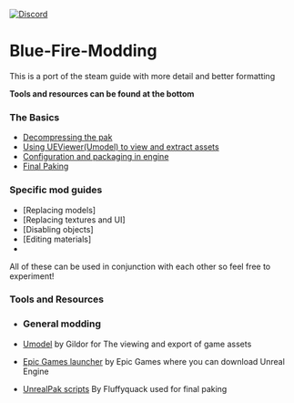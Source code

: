 [![Discord](https://img.shields.io/discord/707647729043636276?color=%237289da&label=Join%20the%20blue%20fire%20discord%21&style=for-the-badge)](https://discord.gg/q4ydWSG)

# Blue-Fire-Modding
This is a port of the steam guide with more detail and better formatting

**Tools and resources can be found at the bottom**

### The Basics
 - [Decompressing the pak](./Unpaking.md)
 - [Using UEViewer(Umodel) to view and extract assets](./UEViewer.md)
 - [Configuration and packaging in engine](./Engine.md)
 - [Final Paking](./Paking.md)
 
### Specific mod guides
 - [Replacing models]
 - [Replacing textures and UI]
 - [Disabling objects]
 - [Editing materials]
 - 
  All of these can be used in conjunction with each other so feel free to experiment!
  
### Tools and Resources
 - ### General modding  
  - [Umodel](https://www.gildor.org/en/projects/umodel) by Gildor for The viewing and export of game assets
  
  - [Epic Games launcher](https://www.epicgames.com/store/en-US/download) by Epic Games where you can download Unreal Engine
  
  - [UnrealPak scripts](./Tools/UnrealPak.zip) By Fluffyquack used for final paking
